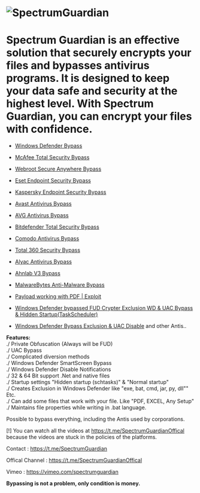 <body>
    <div class="center">
        <h1>
      <img src="https://i.postimg.cc/x8vDfZgX/Spectrum-Guardian-v2.png" alt="SpectrumGuardian"></h1>
    </div>
<h1 tabindex="-1" class="heading-element" dir="auto">Spectrum Guardian is an effective solution that securely encrypts your files and bypasses antivirus programs. It is designed to keep your data safe and security at the highest level. With Spectrum Guardian, you can encrypt your files with confidence.</h1>

- [Windows Defender Bypass](https://youtu.be/L25yqHB_tjo)
- [McAfee Total Security Bypass](https://www.youtube.com/watch?v=XrHcoP-I33c)
- [Webroot Secure Anywhere Bypass](https://www.youtube.com/watch?v=cjlTo9kCuho)
- [Eset Endpoint Security Bypass](https://www.youtube.com/watch?v=mvv2apNKIGQ)
- [Kaspersky Endpoint Security Bypass](https://www.youtube.com/watch?v=Y89tSbXGqWU)
- [Avast Antivirus Bypass](https://youtu.be/iD4TE2aOkU8)
- [AVG Antivirus Bypass](https://youtu.be/nxlF01tXTWw)
- [Bitdefender Total Security Bypass](https://youtu.be/BxvS6I2apnE)
- [Comodo Antivirus Bypass](https://youtu.be/dXUh1OU8Q4g)
- [Total 360 Security Bypass](https://vimeo.com/930833348)
- [Alyac Antivirus Bypass](https://vimeo.com/930833348)
- [Ahnlab V3 Bypass](https://youtu.be/BgcxqVTQYBY)
- [MalwareBytes Anti-Malware Bypass](https://youtu.be/zYmJrcZ-Brw)

- [Payload working with PDF | Exploit](https://youtu.be/0HWVtiYGYgE)
- [Windows Defender bypassed FUD Crypter Exclusion WD & UAC Bypass & Hidden Startup(TaskScheduler)](https://youtu.be/lYslg6iPHMk)
- [Windows Defender Bypass Exclusion & UAC Disable](https://youtu.be/DTTYB76lyqc) and other Antis..


<strong>Features:</strong><br>
./ Private Obfuscation (Always will be FUD)<br>
./ UAC Bypass<br>
./ Complicated diversion methods<br>
./ Windows Defender SmartScreen Bypass<br>
./ Windows Defender Disable Notifications<br>
./ 32 & 64 Bit support .Net and native files<br>
./ Startup settings "Hidden startup (schtasks)" & "Normal startup"<br>
./ Creates Exclusion in Windows Defender like "exe, bat, cmd,  jar, py, dll"" Etc.<br>
./ Can add some files that work with your file. Like "PDF, EXCEL, Any Setup"<br>
./ Maintains file properties while writing in .bat language.<br>


Possible to bypass everything, including the Antis used by corporations.<br>

[!] You can watch all the videos at https://t.me/SpectrumGuardianOffical because the videos are stuck in the policies of the platforms.<br>

   <p dir="auto">Contact : <a href="https://t.me/SpectrumGuardian" rel="nofollow">https://t.me/SpectrumGuardian</a></p>
   <p dir="auto">Offical Channel : <a href="https://t.me/SpectrumGuardianOffical" rel="nofollow">https://t.me/SpectrumGuardianOffical</a></p>
   <p dir="auto">Vimeo : <a href="https://vimeo.com/spectrumguardian" rel="nofollow">https://vimeo.com/spectrumguardian</a></p>

<strong>Bypassing is not a problem, only condition is money.</strong>
